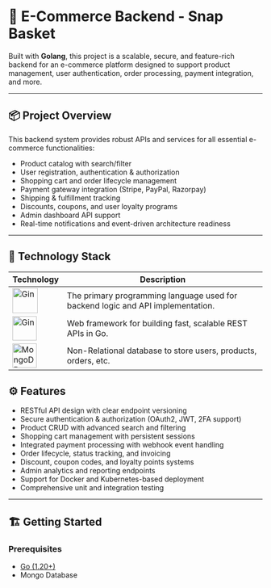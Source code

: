 # 🚀 E-Commerce Backend - Snap Basket

Built with **Golang**, this project is a scalable, secure, and feature-rich backend for an e-commerce platform designed to support product management, user authentication, order processing, payment integration, and more.

---

## 📦 Project Overview

This backend system provides robust APIs and services for all essential e-commerce functionalities:

- Product catalog with search/filter
- User registration, authentication & authorization
- Shopping cart and order lifecycle management
- Payment gateway integration (Stripe, PayPal, Razorpay)
- Shipping & fulfillment tracking
- Discounts, coupons, and user loyalty programs
- Admin dashboard API support
- Real-time notifications and event-driven architecture readiness

---

## 🔧 Technology Stack

| Technology         | Description                                                      |
|--------------------|------------------------------------------------------------------|
| <img src="https://skillicons.dev/icons?i=go" width="50" height="50" alt="Gin"> | The primary programming language used for backend logic and API implementation. |
| <img src="https://www.tabnine.com/wp-content/uploads/2022/05/blog_image_24-1.png.webp" width="48" alt="Gin"> | Web framework for building fast, scalable REST APIs in Go. |
| <img src="https://miro.medium.com/v2/resize:fit:512/1*doAg1_fMQKWFoub-6gwUiQ.png" width="48" alt="MongoDB">  | Non-Relational database to store users, products, orders, etc. |

## ⚙️ Features

- RESTful API design with clear endpoint versioning
- Secure authentication & authorization (OAuth2, JWT, 2FA support)
- Product CRUD with advanced search and filtering
- Shopping cart management with persistent sessions
- Integrated payment processing with webhook event handling
- Order lifecycle, status tracking, and invoicing
- Discount, coupon codes, and loyalty points systems
- Admin analytics and reporting endpoints
- Support for Docker and Kubernetes-based deployment
- Comprehensive unit and integration testing

---

## 🏗️ Getting Started

### Prerequisites

- [Go (1.20+)](https://golang.org/doc/install)
- Mongo Database
